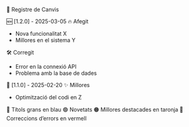 📌 Registre de Canvis

🆕 [1.2.0] - 2025-03-05
🔥 Afegit
- Nova funcionalitat X
- Millores en el sistema Y

🛠️ Corregit
- Error en la connexió API
- Problema amb la base de dades

📌 [1.1.0] - 2025-02-20
✨ Millores
- Optimització del codi en Z




🔵 Títols grans en blau
🟢 Novetats
🟠 Millores destacades en taronja
🔴 Correccions d’errors en vermell
